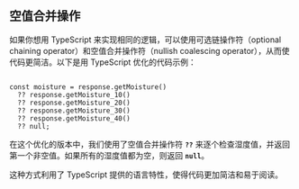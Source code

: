 ## 空值合并操作

如果你想用 TypeScript 来实现相同的逻辑，可以使用可选链操作符（optional chaining operator）和空值合并操作符（nullish coalescing operator），从而使代码更简洁。以下是用 TypeScript 优化的代码示例：

```tsx

const moisture = response.getMoisture()
  ?? response.getMoisture_10()
  ?? response.getMoisture_20()
  ?? response.getMoisture_30()
  ?? response.getMoisture_40()
  ?? null;

```

在这个优化的版本中，我们使用了空值合并操作符 **`??`** 来逐个检查湿度值，并返回第一个非空值。如果所有的湿度值都为空，则返回 **`null`**。

这种方式利用了 TypeScript 提供的语言特性，使得代码更加简洁和易于阅读。
